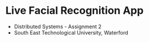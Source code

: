 # Live Facial Recognition App

+ Distributed Systems - Assignment 2
+ South East Technological University, Waterford